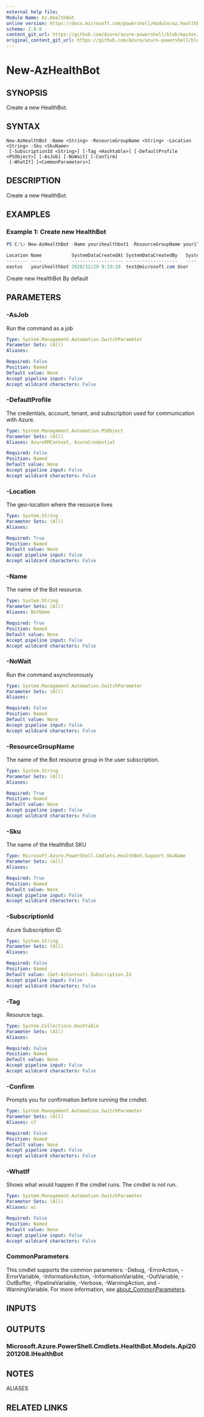 ```yaml
---
external help file: 
Module Name: Az.HealthBot
online version: https://docs.microsoft.com/powershell/module/az.healthbot/new-azhealthbot
schema: 2.0.0
content_git_url: https://github.com/Azure/azure-powershell/blob/master/src/HealthBot/help/New-AzHealthBot.md
original_content_git_url: https://github.com/Azure/azure-powershell/blob/master/src/HealthBot/help/New-AzHealthBot.md
---
```


# New-AzHealthBot

## SYNOPSIS
Create a new HealthBot.

## SYNTAX

```
New-AzHealthBot -Name <String> -ResourceGroupName <String> -Location <String> -Sku <SkuName>
 [-SubscriptionId <String>] [-Tag <Hashtable>] [-DefaultProfile <PSObject>] [-AsJob] [-NoWait] [-Confirm]
 [-WhatIf] [<CommonParameters>]
```

## DESCRIPTION
Create a new HealthBot.

## EXAMPLES

### Example 1: Create new HealthBot
```powershell
PS C:\> New-AzHealthBot -Name yourihealthbot1 -ResourceGroupName youriTest -Location eastus -Sku F0

Location Name           SystemDataCreatedAt SystemDataCreatedBy   SystemDataCreatedByType SystemDataLastModifiedAt SystemDataLastModifiedBy             SystemDataLastModifiedByType Type
-------- ----           ------------------- -------------------   ----------------------- ------------------------ ------------------------             ---------------------------- ----
eastus   yourihealthbot 2020/12/29 8:19:10  test@microsoft.com User                    2020/12/29 8:19:14       6db4d6bb-6649-4dc2-84b7-0b5c6894031e Application                  Microsoft.Heal…
```

Create new HealthBot By default

## PARAMETERS

### -AsJob
Run the command as a job

```yaml
Type: System.Management.Automation.SwitchParameter
Parameter Sets: (All)
Aliases:

Required: False
Position: Named
Default value: None
Accept pipeline input: False
Accept wildcard characters: False
```

### -DefaultProfile
The credentials, account, tenant, and subscription used for communication with Azure.

```yaml
Type: System.Management.Automation.PSObject
Parameter Sets: (All)
Aliases: AzureRMContext, AzureCredential

Required: False
Position: Named
Default value: None
Accept pipeline input: False
Accept wildcard characters: False
```

### -Location
The geo-location where the resource lives

```yaml
Type: System.String
Parameter Sets: (All)
Aliases:

Required: True
Position: Named
Default value: None
Accept pipeline input: False
Accept wildcard characters: False
```

### -Name
The name of the Bot resource.

```yaml
Type: System.String
Parameter Sets: (All)
Aliases: BotName

Required: True
Position: Named
Default value: None
Accept pipeline input: False
Accept wildcard characters: False
```

### -NoWait
Run the command asynchronously

```yaml
Type: System.Management.Automation.SwitchParameter
Parameter Sets: (All)
Aliases:

Required: False
Position: Named
Default value: None
Accept pipeline input: False
Accept wildcard characters: False
```

### -ResourceGroupName
The name of the Bot resource group in the user subscription.

```yaml
Type: System.String
Parameter Sets: (All)
Aliases:

Required: True
Position: Named
Default value: None
Accept pipeline input: False
Accept wildcard characters: False
```

### -Sku
The name of the HealthBot SKU

```yaml
Type: Microsoft.Azure.PowerShell.Cmdlets.HealthBot.Support.SkuName
Parameter Sets: (All)
Aliases:

Required: True
Position: Named
Default value: None
Accept pipeline input: False
Accept wildcard characters: False
```

### -SubscriptionId
Azure Subscription ID.

```yaml
Type: System.String
Parameter Sets: (All)
Aliases:

Required: False
Position: Named
Default value: (Get-AzContext).Subscription.Id
Accept pipeline input: False
Accept wildcard characters: False
```

### -Tag
Resource tags.

```yaml
Type: System.Collections.Hashtable
Parameter Sets: (All)
Aliases:

Required: False
Position: Named
Default value: None
Accept pipeline input: False
Accept wildcard characters: False
```

### -Confirm
Prompts you for confirmation before running the cmdlet.

```yaml
Type: System.Management.Automation.SwitchParameter
Parameter Sets: (All)
Aliases: cf

Required: False
Position: Named
Default value: None
Accept pipeline input: False
Accept wildcard characters: False
```

### -WhatIf
Shows what would happen if the cmdlet runs.
The cmdlet is not run.

```yaml
Type: System.Management.Automation.SwitchParameter
Parameter Sets: (All)
Aliases: wi

Required: False
Position: Named
Default value: None
Accept pipeline input: False
Accept wildcard characters: False
```

### CommonParameters
This cmdlet supports the common parameters: -Debug, -ErrorAction, -ErrorVariable, -InformationAction, -InformationVariable, -OutVariable, -OutBuffer, -PipelineVariable, -Verbose, -WarningAction, and -WarningVariable. For more information, see [about_CommonParameters](http://go.microsoft.com/fwlink/?LinkID=113216).

## INPUTS

## OUTPUTS

### Microsoft.Azure.PowerShell.Cmdlets.HealthBot.Models.Api20201208.IHealthBot

## NOTES

ALIASES

## RELATED LINKS

